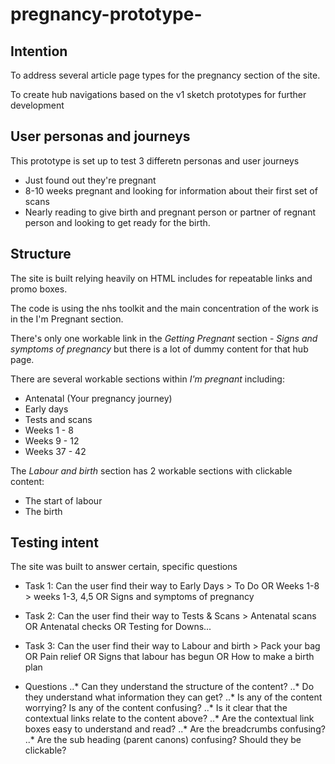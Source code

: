 # pregnancy-prototype-

## Intention

To address several article page types for the pregnancy section of the site. 

To create hub navigations based on the v1 sketch prototypes for further development

## User personas and journeys

This prototype is set up to test 3 differetn personas and user journeys

* Just found out they're pregnant
* 8-10 weeks pregnant and looking for information about their first set of scans
* Nearly reading to give birth and pregnant person or partner of regnant person and looking to get ready for the birth.

## Structure

The site is built relying heavily on HTML includes for repeatable links and promo boxes.

The code is using the nhs toolkit and the main concentration of the work is in the I'm Pregnant section.

There's only one workable link in the *Getting Pregnant* section - *Signs and symptoms of pregnancy* but there is a lot of dummy content for that hub page.

There are several workable sections within *I'm pregnant* including:

* Antenatal (Your pregnancy journey)
* Early days
* Tests and scans
* Weeks 1 - 8
* Weeks 9 - 12
* Weeks 37 - 42

The *Labour and birth* section has 2 workable sections with clickable content:

* The start of labour
* The birth

## Testing intent

The site was built to answer certain, specific questions

* Task 1: Can the user find their way to Early Days > To Do OR Weeks 1-8 > weeks 1-3, 4,5 OR Signs and symptoms of pregnancy

* Task 2: Can the user find their way to Tests & Scans > Antenatal scans OR Antenatal checks OR Testing for Downs...

* Task 3: Can the user find their way to Labour and birth > Pack your bag OR Pain relief OR Signs that labour has begun OR How to make a birth plan

* Questions
..* Can they understand the structure of the content?
..* Do they understand what information they can get?
..* Is any of the content worrying? Is any of the content confusing?
..* Is it clear that the contextual links relate to the content above?
..* Are the contextual link boxes easy to understand and read?
..* Are the breadcrumbs confusing?
..* Are the sub heading (parent canons) confusing? Should they be clickable?
  